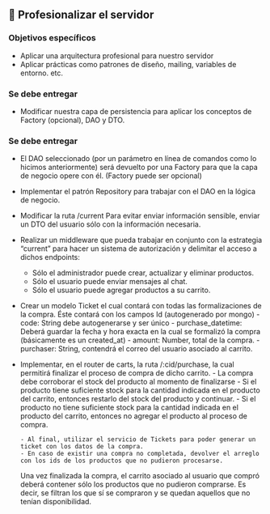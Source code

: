 ## 📁 Profesionalizar el servidor

### Objetivos específicos

- Aplicar una arquitectura profesional para nuestro servidor
- Aplicar prácticas como patrones de diseño, mailing, variables de entorno. etc.

### Se debe entregar

- Modificar nuestra capa de persistencia para aplicar los conceptos de Factory (opcional), DAO y DTO.

### Se debe entregar

- El DAO seleccionado (por un parámetro en línea de comandos como lo hicimos anteriormente) será devuelto por una Factory para que la capa de negocio opere con él. (Factory puede ser opcional)
- Implementar el patrón Repository para trabajar con el DAO en la lógica de negocio.
- Modificar la ruta /current Para evitar enviar información sensible, enviar un DTO del usuario sólo con la información necesaria.

- Realizar un middleware que pueda trabajar en conjunto con la estrategia “current” para hacer un sistema de autorización y delimitar el acceso a dichos endpoints:

  - Sólo el administrador puede crear, actualizar y eliminar productos.
  - Sólo el usuario puede enviar mensajes al chat.
  - Sólo el usuario puede agregar productos a su carrito.

- Crear un modelo Ticket el cual contará con todas las formalizaciones de la compra. Éste contará con los campos
  Id (autogenerado por mongo) - code: String debe autogenerarse y ser único - purchase_datetime: Deberá guardar la fecha y hora exacta en la cual se formalizó la compra (básicamente es un created_at) - amount: Number, total de la compra. - purchaser: String, contendrá el correo del usuario asociado al carrito.

- Implementar, en el router de carts, la ruta /:cid/purchase, la cual permitirá finalizar el proceso de compra de dicho carrito. - La compra debe corroborar el stock del producto al momento de finalizarse - Si el producto tiene suficiente stock para la cantidad indicada en el producto del carrito, entonces restarlo del stock del producto y continuar. - Si el producto no tiene suficiente stock para la cantidad indicada en el producto del carrito, entonces no agregar el producto al proceso de compra.

      - Al final, utilizar el servicio de Tickets para poder generar un ticket con los datos de la compra.
      - En caso de existir una compra no completada, devolver el arreglo con los ids de los productos que no pudieron procesarse.

  Una vez finalizada la compra, el carrito asociado al usuario que compró deberá contener sólo los productos que no pudieron comprarse. Es decir, se filtran los que sí se compraron y se quedan aquellos que no tenían disponibilidad.
